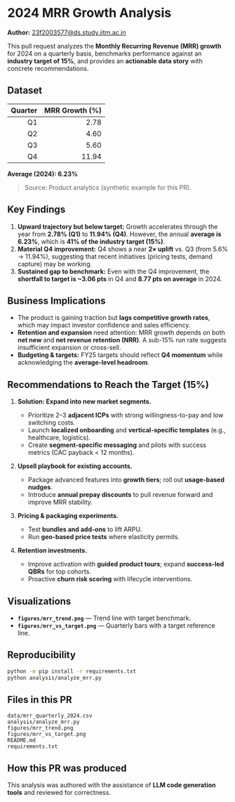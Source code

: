 # 2024 MRR Growth Analysis

**Author:** 23f2003577@ds.study.iitm.ac.in

This pull request analyzes the **Monthly Recurring Revenue (MRR) growth** for 2024 on a quarterly basis, benchmarks performance against an **industry target of 15%**, and provides an **actionable data story** with concrete recommendations.

## Dataset

| Quarter | MRR Growth (%) |
|--------:|----------------:|
| Q1 | 2.78 |
| Q2 | 4.60 |
| Q3 | 5.60 |
| Q4 | 11.94 |

**Average (2024): 6.23%**

> Source: Product analytics (synthetic example for this PR).

## Key Findings

1. **Upward trajectory but below target:** Growth accelerates through the year from **2.78% (Q1)** to **11.94% (Q4)**. However, the annual **average is 6.23%**, which is **41% of the industry target (15%)**.
2. **Material Q4 improvement:** Q4 shows a near **2× uplift** vs. Q3 (from 5.6% → 11.94%), suggesting that recent initiatives (pricing tests, demand capture) may be working.
3. **Sustained gap to benchmark:** Even with the Q4 improvement, the **shortfall to target is ~3.06 pts** in Q4 and **8.77 pts on average** in 2024.

## Business Implications

- The product is gaining traction but **lags competitive growth rates**, which may impact investor confidence and sales efficiency.
- **Retention and expansion** need attention: MRR growth depends on both **net new** and **net revenue retention (NRR)**. A sub-15% run rate suggests insufficient expansion or cross-sell.
- **Budgeting & targets:** FY25 targets should reflect **Q4 momentum** while acknowledging the **average-level headroom**.

## Recommendations to Reach the Target (15%)

1. **Solution: Expand into new market segments.**  
   - Prioritize 2–3 **adjacent ICPs** with strong willingness-to-pay and low switching costs.  
   - Launch **localized onboarding** and **vertical-specific templates** (e.g., healthcare, logistics).  
   - Create **segment-specific messaging** and pilots with success metrics (CAC payback < 12 months).

2. **Upsell playbook for existing accounts.**  
   - Package advanced features into **growth tiers**; roll out **usage-based nudges**.  
   - Introduce **annual prepay discounts** to pull revenue forward and improve MRR stability.

3. **Pricing & packaging experiments.**  
   - Test **bundles and add-ons** to lift ARPU.  
   - Run **geo-based price tests** where elasticity permits.

4. **Retention investments.**  
   - Improve activation with **guided product tours**; expand **success-led QBRs** for top cohorts.  
   - Proactive **churn risk scoring** with lifecycle interventions.

## Visualizations

- **`figures/mrr_trend.png`** — Trend line with target benchmark.  
- **`figures/mrr_vs_target.png`** — Quarterly bars with a target reference line.

## Reproducibility

```bash
python -m pip install -r requirements.txt
python analysis/analyze_mrr.py
```

## Files in this PR

```
data/mrr_quarterly_2024.csv
analysis/analyze_mrr.py
figures/mrr_trend.png
figures/mrr_vs_target.png
README.md
requirements.txt
```

## How this PR was produced

This analysis was authored with the assistance of **LLM code generation tools** and reviewed for correctness.


